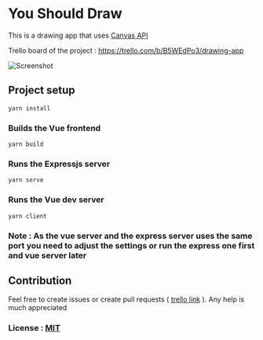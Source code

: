 # You Should Draw

This is a drawing app that uses [Canvas API](https://developer.mozilla.org/en-US/docs/Web/API/Canvas_API)

Trello board of the project : https://trello.com/b/B5WEdPo3/drawing-app

![Screenshot](https://user-images.githubusercontent.com/64230499/95909309-ebfeab00-0da6-11eb-9dc7-99e9e3100480.png)

## Project setup
```
yarn install
```

### Builds the Vue frontend
```
yarn build
```

### Runs the Expressjs server
```
yarn serve
```

### Runs the Vue dev server
```
yarn client
```

### Note : As the vue server and the express server uses the same port you need to adjust the settings or run the express one first and vue server later

## Contribution

Feel free to create issues or create pull requests ( [trello link]( https://trello.com/b/B5WEdPo3/drawing-app) ). Any help is much appreciated

### License : [MIT](https://github.com/dedeogluhu/YouShouldDraw/blob/main/LICENSE)
